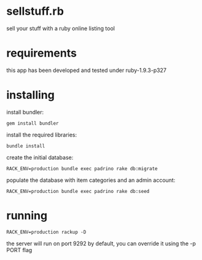 sellstuff.rb
============

sell your stuff with a ruby online listing tool


requirements
============

this app has been developed and tested under ruby-1.9.3-p327

installing
==========

install bundler:

```
gem install bundler
```

install the required libraries:

```
bundle install
```

create the initial database:

```
RACK_ENV=production bundle exec padrino rake db:migrate
```

populate the database with item categories and an admin account:

```
RACK_ENV=production bundle exec padrino rake db:seed
```

running
=======

```
RACK_ENV=production rackup -D
```

the server will run on port 9292 by default, you can override it using the -p PORT flag

